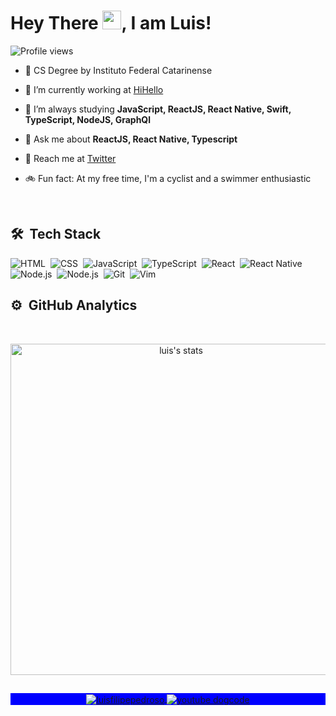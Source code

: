 
<h1 align="left">Hey There <img src="https://raw.githubusercontent.com/kaueMarques/kaueMarques/master/hi.gif" width="30px">, I am Luis!</h1>
<p align="left"> <img src="https://komarev.com/ghpvc/?username=luisfilipepedroso&color=blueviolet" alt="Profile views" /> 
</p>

- 🏫 CS Degree by Instituto Federal Catarinense

- 🔭  I’m currently working at [HiHello](https://hihello.com/)

- 🌱  I’m always studying **JavaScript, ReactJS, React Native, Swift, TypeScript, NodeJS, GraphQl**

- 💬  Ask me about **ReactJS, React Native, Typescript**

- 🚀  Reach me at [Twitter](https://twitter.com/luisfpedroso)

- 🚲 Fun fact: At my free time, I'm a cyclist and a swimmer enthusiastic

<br>

## 🛠 &nbsp;Tech Stack

![HTML](https://img.shields.io/badge/-HTML-05122A?style=flat&logo=HTML5)&nbsp;
![CSS](https://img.shields.io/badge/-CSS-05122A?style=flat&logo=CSS3&logoColor=1572B6)&nbsp;
![JavaScript](https://img.shields.io/badge/-JavaScript-05122A?style=flat&logo=javascript)&nbsp;
![TypeScript](https://img.shields.io/badge/-TypeScript-05122A?style=flat&logo=typescript)&nbsp;
![React](https://img.shields.io/badge/-React-05122A?style=flat&logo=react)&nbsp;
![React Native](https://img.shields.io/badge/-React%20Native-05122A?style=flat&logo=react)&nbsp;
![Node.js](https://img.shields.io/badge/-Node.js-05122A?style=flat&logo=node.js)&nbsp;
![Node.js](https://img.shields.io/badge/-GraphQl-05122A?style=flat&logo=graphql)&nbsp;
![Git](https://img.shields.io/badge/-Git-05122A?style=flat&logo=git)&nbsp;
![Vim](https://img.shields.io/badge/-Vim-05122A?style=flat&logo=vim)&nbsp;

## ⚙️ &nbsp;GitHub Analytics
<br>

<p align="center">
<img width="530em" src="https://github-readme-stats.vercel.app/api?username=luisfilipepedroso&show_icons=true&theme=nightowl" alt="luis's stats"/>
</p>

##

<p align="center" style="background:blue">
  <a href="https://linkedin.com/in/luisfilipe42" target="_blank">
    <img align="center" src="https://img.shields.io/badge/-luisfilipepedroso-05122A?style=flat&logo=linkedin" alt="luisfilipepedroso"/>
  </a>
  <a href="https://youtube.com/dogcodedev" target="_blank">
   <img align="center" src="https://img.shields.io/badge/-dogcodedev-05122A?style=flat&logo=youtube" alt="youtube dogcode"/>
  </a>
</p>
